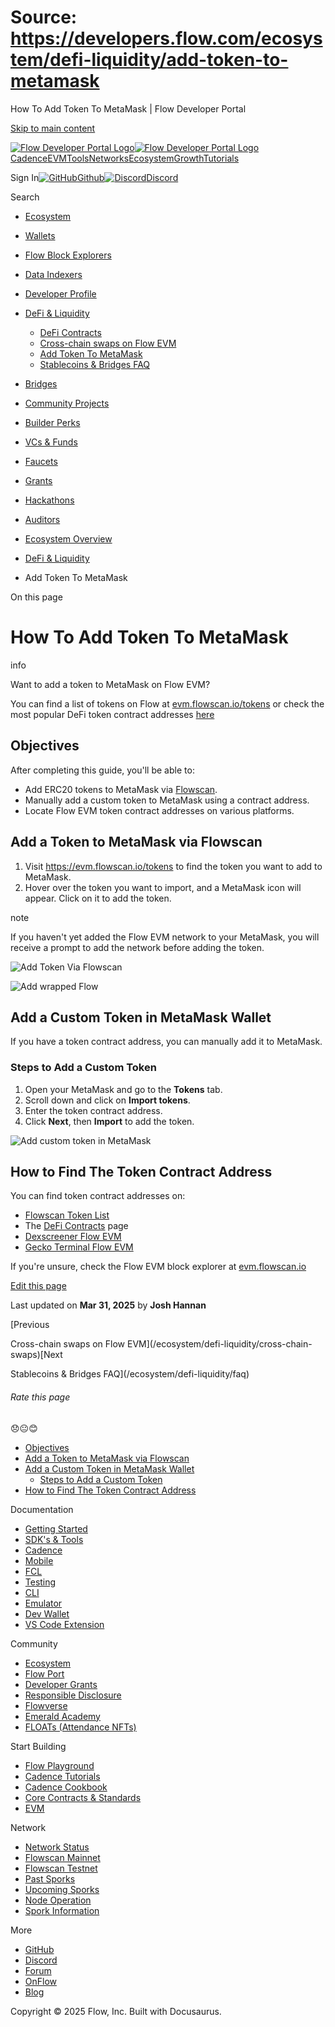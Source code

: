 # Source: https://developers.flow.com/ecosystem/defi-liquidity/add-token-to-metamask

How To Add Token To MetaMask | Flow Developer Portal



[Skip to main content](#__docusaurus_skipToContent_fallback)

[![Flow Developer Portal Logo](/img/flow-docs-logo-dark.png)![Flow Developer Portal Logo](/img/flow-docs-logo-light.png)](/)[Cadence](/build/flow)[EVM](/evm/about)[Tools](/tools/clients)[Networks](/networks/flow-networks)[Ecosystem](/ecosystem)[Growth](/growth)[Tutorials](/tutorials)

Sign In[![GitHub]()Github](https://github.com/onflow)[![Discord]()Discord](https://discord.gg/flow)

Search

* [Ecosystem](/ecosystem)
* [Wallets](/ecosystem/wallets)
* [Flow Block Explorers](/ecosystem/block-explorers)
* [Data Indexers](/ecosystem/data-indexers)
* [Developer Profile](/ecosystem/developer-profile)
* [DeFi & Liquidity](/ecosystem/defi-liquidity)

  + [DeFi Contracts](/ecosystem/defi-liquidity/defi-contracts)
  + [Cross-chain swaps on Flow EVM](/ecosystem/defi-liquidity/cross-chain-swaps)
  + [Add Token To MetaMask](/ecosystem/defi-liquidity/add-token-to-metamask)
  + [Stablecoins & Bridges FAQ](/ecosystem/defi-liquidity/faq)
* [Bridges](/ecosystem/bridges)
* [Community Projects](/ecosystem/projects)
* [Builder Perks](/ecosystem/builder-perks)
* [VCs & Funds](/ecosystem/vcs-and-funds)
* [Faucets](/ecosystem/faucets)
* [Grants](/ecosystem/grants)
* [Hackathons](/ecosystem/hackathons)
* [Auditors](/ecosystem/auditors)
* [Ecosystem Overview](/ecosystem/overview)

* [DeFi & Liquidity](/ecosystem/defi-liquidity)
* Add Token To MetaMask

On this page

# How To Add Token To MetaMask

info

Want to add a token to MetaMask on Flow EVM?

You can find a list of tokens on Flow at [evm.flowscan.io/tokens](https://evm.flowscan.io/tokens) or check the most popular DeFi token contract addresses [here](/ecosystem/defi-liquidity/defi-contracts)

## Objectives[​](#objectives "Direct link to Objectives")

After completing this guide, you'll be able to:

* Add ERC20 tokens to MetaMask via [Flowscan](https://evm.flowscan.io).
* Manually add a custom token to MetaMask using a contract address.
* Locate Flow EVM token contract addresses on various platforms.

## Add a Token to MetaMask via Flowscan[​](#add-a-token-to-metamask-via-flowscan "Direct link to Add a Token to MetaMask via Flowscan")

1. Visit <https://evm.flowscan.io/tokens> to find the token you want to add to MetaMask.
2. Hover over the token you want to import, and a MetaMask icon will appear. Click on it to add the token.

note

If you haven't yet added the Flow EVM network to your MetaMask, you will receive a prompt to add the network before adding the token.

![Add Token Via Flowscan](/assets/images/add_wrapped_flow_to_metamask-414ae9fd33a9cc3d9d26aabc0007db72.jpg)

![Add wrapped Flow](/assets/images/add_wrapped_flow_to_metamask_2-1f9ff16f19895dc55d5c4cf7e25f0755.png)

## Add a Custom Token in MetaMask Wallet[​](#add-a-custom-token-in-metamask-wallet "Direct link to Add a Custom Token in MetaMask Wallet")

If you have a token contract address, you can manually add it to MetaMask.

### Steps to Add a Custom Token[​](#steps-to-add-a-custom-token "Direct link to Steps to Add a Custom Token")

1. Open your MetaMask and go to the **Tokens** tab.
2. Scroll down and click on **Import tokens**.
3. Enter the token contract address.
4. Click **Next**, then **Import** to add the token.

![Add custom token in MetaMask](/assets/images/add_custom_token_metamask-35251f31db402d26d23471d723b726ae.gif)

## How to Find The Token Contract Address[​](#how-to-find-the-token-contract-address "Direct link to How to Find The Token Contract Address")

You can find token contract addresses on:

* [Flowscan Token List](https://evm.flowscan.io/tokens)
* The [DeFi Contracts](/ecosystem/defi-liquidity/defi-contracts) page
* [Dexscreener Flow EVM](https://dexscreener.com/flowevm)
* [Gecko Terminal Flow EVM](https://www.geckoterminal.com/flow-evm/pools)

If you're unsure, check the Flow EVM block explorer at [evm.flowscan.io](https://evm.flowscan.io)

[Edit this page](https://github.com/onflow/docs/tree/main/docs/ecosystem/defi-liquidity/add-token-to-metamask.md)

Last updated on **Mar 31, 2025** by **Josh Hannan**

[Previous

Cross-chain swaps on Flow EVM](/ecosystem/defi-liquidity/cross-chain-swaps)[Next

Stablecoins & Bridges FAQ](/ecosystem/defi-liquidity/faq)

###### Rate this page

😞😐😊

* [Objectives](#objectives)
* [Add a Token to MetaMask via Flowscan](#add-a-token-to-metamask-via-flowscan)
* [Add a Custom Token in MetaMask Wallet](#add-a-custom-token-in-metamask-wallet)
  + [Steps to Add a Custom Token](#steps-to-add-a-custom-token)
* [How to Find The Token Contract Address](#how-to-find-the-token-contract-address)

Documentation

* [Getting Started](/build/getting-started/contract-interaction)
* [SDK's & Tools](/tools)
* [Cadence](https://cadence-lang.org/docs/)
* [Mobile](/build/guides/mobile/overview)
* [FCL](/tools/clients/fcl-js)
* [Testing](/build/smart-contracts/testing)
* [CLI](/tools/flow-cli)
* [Emulator](/tools/emulator)
* [Dev Wallet](https://github.com/onflow/fcl-dev-wallet)
* [VS Code Extension](/tools/vscode-extension)

Community

* [Ecosystem](/ecosystem)
* [Flow Port](https://port.onflow.org/)
* [Developer Grants](https://github.com/onflow/developer-grants)
* [Responsible Disclosure](https://flow.com/flow-responsible-disclosure)
* [Flowverse](https://www.flowverse.co/)
* [Emerald Academy](https://academy.ecdao.org/)
* [FLOATs (Attendance NFTs)](https://floats.city/)

Start Building

* [Flow Playground](https://play.flow.com/)
* [Cadence Tutorials](https://cadence-lang.org/docs/tutorial/first-steps)
* [Cadence Cookbook](https://open-cadence.onflow.org)
* [Core Contracts & Standards](/build/core-contracts)
* [EVM](/evm/about)

Network

* [Network Status](https://status.onflow.org/)
* [Flowscan Mainnet](https://flowdscan.io/)
* [Flowscan Testnet](https://testnet.flowscan.io/)
* [Past Sporks](/networks/node-ops/node-operation/past-sporks)
* [Upcoming Sporks](/networks/node-ops/node-operation/upcoming-sporks)
* [Node Operation](/networks/node-ops)
* [Spork Information](/networks/node-ops/node-operation/spork)

More

* [GitHub](https://github.com/onflow)
* [Discord](https://discord.gg/flow)
* [Forum](https://forum.onflow.org/)
* [OnFlow](https://onflow.org/)
* [Blog](https://flow.com/blog)

Copyright © 2025 Flow, Inc. Built with Docusaurus.